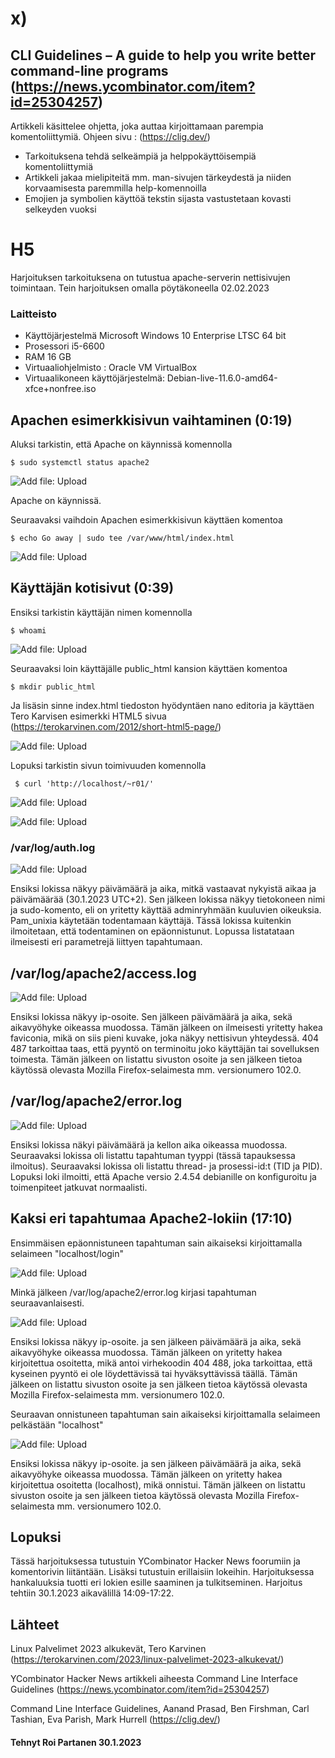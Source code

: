 # x)

 
 
 
 
## 	CLI Guidelines – A guide to help you write better command-line programs (https://news.ycombinator.com/item?id=25304257)

  Artikkeli käsittelee ohjetta, joka auttaa kirjoittamaan parempia komentoliittymiä. Ohjeen sivu : (https://clig.dev/)
 
* Tarkoituksena tehdä selkeämpiä ja helppokäyttöisempiä komentoliittymiä
* Artikkeli jakaa mielipiteitä mm. man-sivujen tärkeydestä ja niiden korvaamisesta paremmilla help-komennoilla
* Emojien ja symbolien käyttöä tekstin sijasta vastustetaan kovasti selkeyden vuoksi


 # H5
 Harjoituksen tarkoituksena on tutustua apache-serverin nettisivujen toimintaan. Tein harjoituksen omalla pöytäkoneella 02.02.2023
 

 
 
### Laitteisto
 
* Käyttöjärjestelmä	Microsoft Windows 10 Enterprise LTSC 64 bit
* Prosessori i5-6600
* RAM 16 GB
* Virtuaaliohjelmisto : Oracle VM VirtualBox
* Virtuaalikoneen käyttöjärjestelmä: Debian-live-11.6.0-amd64-xfce+nonfree.iso





## Apachen esimerkkisivun vaihtaminen (0:19)

Aluksi tarkistin, että Apache on käynnissä komennolla 

    $ sudo systemctl status apache2	
    
![Add file: Upload](/ss/aparun.PNG)
 
   Apache on käynnissä.
    
 Seuraavaksi vaihdoin Apachen esimerkkisivun käyttäen komentoa
   
    $ echo Go away | sudo tee /var/www/html/index.html
    
 ![Add file: Upload](/ss/goaway.PNG)   


## Käyttäjän kotisivut (0:39)

Ensiksi tarkistin käyttäjän nimen komennolla

    $ whoami
    
  ![Add file: Upload](/ss/whoami.PNG)  
  
  Seuraavaksi loin käyttäjälle public_html kansion käyttäen komentoa 
  
    $ mkdir public_html
    
  Ja lisäsin sinne index.html tiedoston hyödyntäen nano editoria ja käyttäen Tero Karvisen esimerkki HTML5 sivua (https://terokarvinen.com/2012/short-html5-page/)
  
  ![Add file: Upload](/ss/nanopage.PNG) 
  
  Lopuksi tarkistin sivun toimivuuden komennolla
  
     $ curl 'http://localhost/~r01/'
     
  ![Add file: Upload](/ss/curltesti.PNG) 
  
  ![Add file: Upload](/ss/thundertesti.PNG) 
 

### /var/log/auth.log
  
![Add file: Upload](/ss/authlog.PNG) 

Ensiksi lokissa näkyy päivämäärä ja aika, mitkä vastaavat nykyistä aikaa ja päivämäärää (30.1.2023 UTC+2). Sen jälkeen lokissa näkyy tietokoneen nimi ja sudo-komento, eli on yritetty käyttää adminryhmään kuuluvien oikeuksia. Pam_unixia käytetään todentamaan käyttäjä. Tässä lokissa kuitenkin ilmoitetaan, että todentaminen on epäonnistunut. Lopussa listatataan ilmeisesti eri parametrejä liittyen tapahtumaan.
 

 ## /var/log/apache2/access.log
 
  
  ![Add file: Upload](/ss/apacheacces.PNG)
  
Ensiksi lokissa näkyy ip-osoite. Sen jälkeen päivämäärä ja aika, sekä aikavyöhyke oikeassa muodossa. Tämän jälkeen on ilmeisesti yritetty hakea faviconia, mikä on siis pieni kuvake, joka näkyy nettisivun yhteydessä. 404 487 tarkoittaa taas, että pyyntö on terminoitu joko käyttäjän tai sovelluksen toimesta. Tämän jälkeen on listattu sivuston osoite ja sen jälkeen tietoa käytössä olevasta Mozilla Firefox-selaimesta mm. versionumero 102.0.
  


## /var/log/apache2/error.log

![Add file: Upload](/ss/apacheerror.PNG)

Ensiksi lokissa näkyi päivämäärä ja kellon aika oikeassa muodossa. Seuraavaksi lokissa oli listattu tapahtuman tyyppi (tässä tapauksessa ilmoitus). Seuraavaksi lokissa oli listattu thread- ja prosessi-id:t (TID ja PID). Lopuksi loki ilmoitti, että Apache versio 2.4.54 debianille on konfiguroitu ja toimenpiteet jatkuvat normaalisti.


## Kaksi eri tapahtumaa Apache2-lokiin (17:10)

Ensimmäisen epäonnistuneen tapahtuman sain aikaiseksi kirjoittamalla selaimeen "localhost/login"

![Add file: Upload](/ss/apafail.PNG)

Minkä jälkeen /var/log/apache2/error.log kirjasi tapahtuman seuraavanlaisesti.

![Add file: Upload](/ss/omaerror.PNG)


Ensiksi lokissa näkyy ip-osoite. ja sen jälkeen päivämäärä ja aika, sekä aikavyöhyke oikeassa muodossa. Tämän jälkeen on yritetty hakea kirjoitettua osoitetta, mikä antoi virhekoodin 404 488, joka tarkoittaa, että kyseinen pyyntö ei ole löydettävissä tai hyväksyttävissä täällä. Tämän jälkeen on listattu sivuston osoite ja sen jälkeen tietoa käytössä olevasta Mozilla Firefox-selaimesta mm. versionumero 102.0.

Seuraavan onnistuneen tapahtuman sain aikaiseksi kirjoittamalla selaimeen pelkästään "localhost"

![Add file: Upload](/ss/omaok.PNG)

Ensiksi lokissa näkyy ip-osoite. ja sen jälkeen päivämäärä ja aika, sekä aikavyöhyke oikeassa muodossa. Tämän jälkeen on yritetty hakea kirjoitettua osoitetta (localhost), mikä onnistui. Tämän jälkeen on listattu sivuston osoite ja sen jälkeen tietoa käytössä olevasta Mozilla Firefox-selaimesta mm. versionumero 102.0.


 ## Lopuksi 
 
 Tässä harjoituksessa tutustuin YCombinator Hacker News foorumiin ja komentorivin liitäntään. Lisäksi tutustuin erillaisiin lokeihin. Harjoituksessa hankaluuksia tuotti eri lokien esille saaminen ja tulkitseminen. Harjoitus tehtiin 30.1.2023 aikavälillä 14:09-17:22.
 
## Lähteet


Linux Palvelimet 2023 alkukevät, Tero Karvinen (https://terokarvinen.com/2023/linux-palvelimet-2023-alkukevat/)

YCombinator Hacker News artikkeli aiheesta Command Line Interface Guidelines (https://news.ycombinator.com/item?id=25304257)

Command Line Interface Guidelines, Aanand Prasad, Ben Firshman, Carl Tashian, Eva Parish, Mark Hurrell (https://clig.dev/)

#### Tehnyt Roi Partanen 30.1.2023
